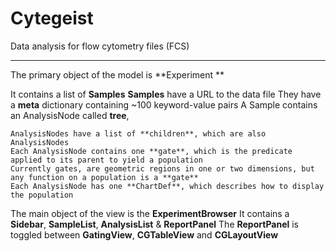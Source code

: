 #  Cytegeist 

Data analysis for flow cytometry files (FCS)

----
The primary object of the model is **Experiment **

It contains a list of **Samples**
	**Samples** have a URL to the data file
	They have a **meta** dictionary containing ~100 keyword-value pairs
	A Sample contains an AnalysisNode called **tree**, 

	AnalysisNodes have a list of **children**, which are also AnalysisNodes
	Each AnalysisNode contains one **gate**, which is the predicate applied to its parent to yield a population
	Currently gates, are geometric regions in one or two dimensions, but any function on a population is a **gate**
	Each AnalysisNode has one **ChartDef**, which describes how to display the population


The main object of the view is the **ExperimentBrowser**
	It contains a **Sidebar**, **SampleList**, **AnalysisList** & **ReportPanel**
	The **ReportPanel** is toggled between **GatingView**, **CGTableView** and **CGLayoutView**
